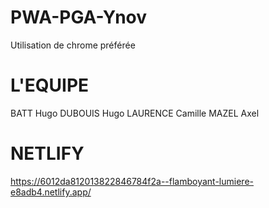 # PWA-PGA-Ynov

Utilisation de chrome préférée

# L'EQUIPE

BATT Hugo
DUBOUIS Hugo
LAURENCE Camille
MAZEL Axel

# NETLIFY

https://6012da812013822846784f2a--flamboyant-lumiere-e8adb4.netlify.app/
